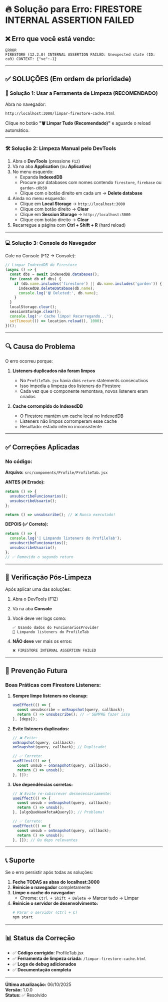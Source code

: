 # 🔥 Solução para Erro: FIRESTORE INTERNAL ASSERTION FAILED

## ❌ Erro que você está vendo:

```
ERROR
FIRESTORE (12.2.0) INTERNAL ASSERTION FAILED: Unexpected state (ID: ca9) CONTEXT: {"ve":-1}
```

---

## ✅ SOLUÇÕES (Em ordem de prioridade)

### 🎯 Solução 1: Usar a Ferramenta de Limpeza (RECOMENDADO)

Abra no navegador:
```
http://localhost:3000/limpar-firestore-cache.html
```

Clique no botão **"🗑️ Limpar Tudo (Recomendado)"** e aguarde o reload automático.

---

### 🛠️ Solução 2: Limpeza Manual pelo DevTools

1. Abra o **DevTools** (pressione `F12`)
2. Vá na aba **Application** (ou **Aplicativo**)
3. No menu esquerdo:
   - Expanda **IndexedDB**
   - Procure por databases com nomes contendo `firestore`, `firebase` ou `garden-c0b50`
   - Clique com o botão direito em cada um → **Delete database**
4. Ainda no menu esquerdo:
   - Clique em **Local Storage** → `http://localhost:3000`
   - Clique com botão direito → **Clear**
   - Clique em **Session Storage** → `http://localhost:3000`
   - Clique com botão direito → **Clear**
5. Recarregue a página com **Ctrl + Shift + R** (hard reload)

---

### 💻 Solução 3: Console do Navegador

Cole no Console (F12 → Console):

```javascript
// Limpar IndexedDB do Firestore
(async () => {
  const dbs = await indexedDB.databases();
  for (const db of dbs) {
    if (db.name.includes('firestore') || db.name.includes('garden')) {
      indexedDB.deleteDatabase(db.name);
      console.log('🗑️ Deleted:', db.name);
    }
  }
  localStorage.clear();
  sessionStorage.clear();
  console.log('✅ Cache limpo! Recarregando...');
  setTimeout(() => location.reload(), 1000);
})();
```

---

## 🔍 Causa do Problema

O erro ocorreu porque:

1. **Listeners duplicados não foram limpos**
   - No `ProfileTab.jsx` havia dois `return` statements consecutivos
   - Isso impedia a limpeza dos listeners do Firestore
   - Cada vez que o componente remontava, novos listeners eram criados

2. **Cache corrompido do IndexedDB**
   - O Firestore mantém um cache local no IndexedDB
   - Listeners não limpos corromperam esse cache
   - Resultado: estado interno inconsistente

---

## ✅ Correções Aplicadas

### No código:

**Arquivo:** `src/components/Profile/ProfileTab.jsx`

**ANTES (❌ Errado):**
```javascript
return () => {
  unsubscribeFuncionarios();
  unsubscribeUsuario();
};

return () => unsubscribe(); // ❌ Nunca executado!
```

**DEPOIS (✅ Correto):**
```javascript
return () => {
  console.log('🧹 Limpando listeners do ProfileTab');
  unsubscribeFuncionarios();
  unsubscribeUsuario();
};
// ✅ Removido o segundo return
```

---

## 🎯 Verificação Pós-Limpeza

Após aplicar uma das soluções:

1. Abra o DevTools (F12)
2. Vá na aba **Console**
3. Você deve ver logs como:
   ```
   ✅ Usando dados do FuncionariosProvider
   🧹 Limpando listeners do ProfileTab
   ```

4. **NÃO deve** ver mais os erros:
   ```
   ❌ FIRESTORE INTERNAL ASSERTION FAILED
   ```

---

## 🚀 Prevenção Futura

### Boas Práticas com Firestore Listeners:

1. **Sempre limpe listeners no cleanup:**
   ```javascript
   useEffect(() => {
     const unsubscribe = onSnapshot(query, callback);
     return () => unsubscribe(); // ✅ SEMPRE fazer isso
   }, [deps]);
   ```

2. **Evite listeners duplicados:**
   ```javascript
   // ❌ Evite:
   onSnapshot(query, callback);
   onSnapshot(query, callback); // Duplicado!
   
   // ✅ Correto:
   useEffect(() => {
     const unsub = onSnapshot(query, callback);
     return () => unsub();
   }, []);
   ```

3. **Use dependências corretas:**
   ```javascript
   // ❌ Evite re-subscrever desnecessariamente:
   useEffect(() => {
     const unsub = onSnapshot(query, callback);
     return () => unsub();
   }, [algoQueNaoAfetaAQuery]); // Problema!
   
   // ✅ Correto:
   useEffect(() => {
     const unsub = onSnapshot(query, callback);
     return () => unsub();
   }, []); // Ou deps relevantes
   ```

---

## 📞 Suporte

Se o erro persistir após todas as soluções:

1. **Feche TODAS as abas do localhost:3000**
2. **Reinicie o navegador** completamente
3. **Limpe o cache do navegador:**
   - Chrome: `Ctrl + Shift + Delete` → Marcar tudo → Limpar
4. **Reinicie o servidor de desenvolvimento:**
   ```bash
   # Parar o servidor (Ctrl + C)
   npm start
   ```

---

## 📊 Status da Correção

- ✅ **Código corrigido**: ProfileTab.jsx
- ✅ **Ferramenta de limpeza criada**: `/limpar-firestore-cache.html`
- ✅ **Logs de debug adicionados**
- ✅ **Documentação completa**

---

**Última atualização:** 06/10/2025  
**Versão:** 1.0.0  
**Status:** ✅ Resolvido

